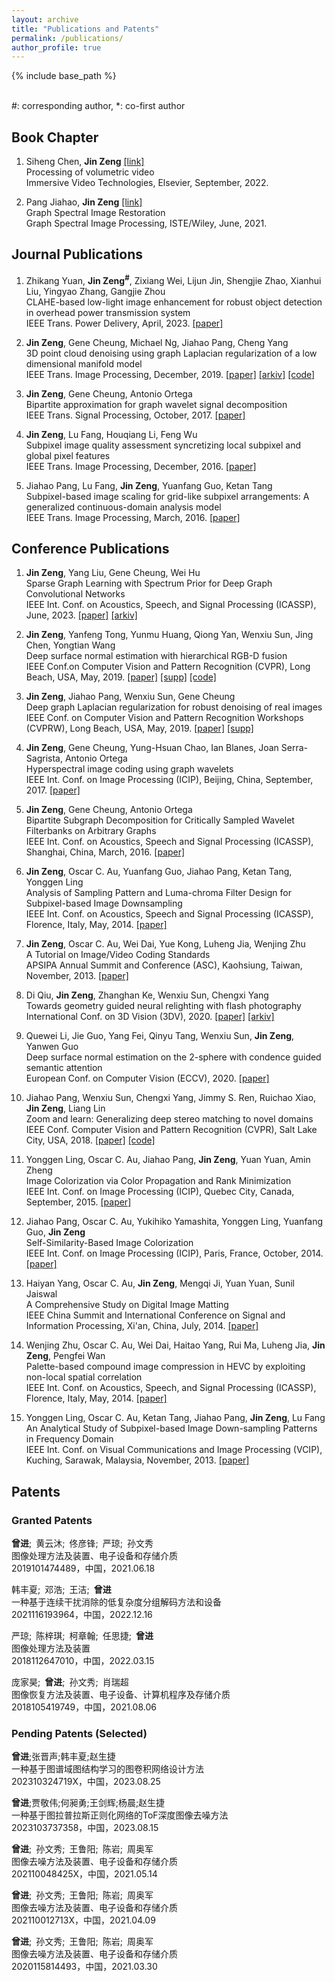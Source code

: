 ```yaml
---
layout: archive
title: "Publications and Patents"
permalink: /publications/
author_profile: true
---
```


<!-- {% if author.googlescholar %}
  You can also find my articles on <u><a href="{{author.googlescholar}}">my Google Scholar profile</a>.</u>
{% endif %} -->

{% include base_path %}

<!-- {% for post in site.publications reversed %}
  {% include archive-single.html %}
{% endfor %} -->

<br /> #: corresponding author, *: co-first author

## Book Chapter

1. Siheng Chen, **Jin Zeng** [[link]](https://shop.elsevier.com/books/immersive-video-technologies/valenzise/978-0-323-91755-1)
<br /> Processing of volumetric video
<br /> Immersive Video Technologies, Elsevier, September, 2022.

1. Pang Jiahao, **Jin Zeng** [[link]](https://www.wiley.com/en-au/Graph+Spectral+Image+Processing-p-9781789450286)
<br /> Graph Spectral Image Restoration
<br /> Graph Spectral Image Processing, ISTE/Wiley, June, 2021.

## Journal Publications

1. Zhikang Yuan, **Jin Zeng<sup>#</sup>**, Zixiang Wei, Lijun Jin, Shengjie Zhao, Xianhui Liu, Yingyao Zhang, Gangjie Zhou
<br /> CLAHE-based low-light image enhancement for robust object detection in overhead power transmission system
<br /> IEEE Trans. Power Delivery, April, 2023.
[[paper]](https://ieeexplore.ieee.org/abstract/document/10106486/)

1. **Jin Zeng**, Gene Cheung, Michael Ng, Jiahao Pang, Cheng Yang
<br /> 3D point cloud denoising using graph Laplacian regularization of a low dimensional manifold model
<br /> IEEE Trans. Image Processing, December, 2019.
[[paper]](https://ieeexplore.ieee.org/abstract/document/8945167)
[[arkiv]](https://arxiv.org/pdf/1803.07252.pdf)
[[code]](https://github.com/jzengust/ldmm_graph_laplacian_pointcloud_denoise)

1. **Jin Zeng**, Gene Cheung, Antonio Ortega
<br /> Bipartite approximation for graph wavelet signal decomposition
<br /> IEEE Trans. Signal Processing, October, 2017.
[[paper]](https://ieeexplore.ieee.org/document/7997610)

1. **Jin Zeng**, Lu Fang, Houqiang Li, Feng Wu
<br /> Subpixel image quality assessment syncretizing local subpixel and global pixel features
<br /> IEEE Trans. Image Processing, December, 2016.
[[paper]](https://ieeexplore.ieee.org/document/7583723)

1. Jiahao Pang, Lu Fang, **Jin Zeng**, Yuanfang Guo, Ketan Tang
<br /> Subpixel-based image scaling for grid-like subpixel arrangements: A generalized continuous-domain analysis model
<br /> IEEE Trans. Image Processing, March, 2016.
[[paper]](https://ieeexplore.ieee.org/document/7365454)

## Conference Publications

1. **Jin Zeng**, Yang Liu, Gene Cheung, Wei Hu
<br /> Sparse Graph Learning with Spectrum Prior for Deep Graph Convolutional Networks
<br /> IEEE Int. Conf. on Acoustics, Speech, and Signal Processing (ICASSP), June, 2023.
[[paper]](https://ieeexplore.ieee.org/abstract/document/10095900)
[[arkiv]](https://arxiv.org/pdf/2202.13526.pdf)

1. **Jin Zeng**, Yanfeng Tong, Yunmu Huang, Qiong Yan, Wenxiu Sun, Jing Chen, Yongtian Wang
<br /> Deep surface normal estimation with hierarchical RGB-D fusion
<br /> IEEE Conf.on Computer Vision and Pattern Recognition (CVPR), Long Beach, USA, May, 2019.
[[paper]](http://openaccess.thecvf.com/content_CVPR_2019/papers/Zeng_Deep_Surface_Normal_Estimation_With_Hierarchical_RGB-D_Fusion_CVPR_2019_paper.pdf)
[[supp]](http://openaccess.thecvf.com/content_CVPR_2019/supplemental/Zeng_Deep_Surface_Normal_CVPR_2019_supplemental.pdf)
[[code]](https://huangyunmu.github.io/HFMNet_CVPR2019/)

1. **Jin Zeng**, Jiahao Pang, Wenxiu Sun, Gene Cheung
<br /> Deep graph Laplacian regularization for robust denoising of real images
<br /> IEEE Conf. on Computer Vision and Pattern Recognition Workshops (CVPRW), Long Beach, USA, May, 2019.
[[paper]](http://openaccess.thecvf.com/content_CVPRW_2019/papers/NTIRE/Zeng_Deep_Graph_Laplacian_Regularization_for_Robust_Denoising_of_Real_Images_CVPRW_2019_paper.pdf)
[[supp]](http://openaccess.thecvf.com/content_CVPRW_2019/supplemental/Zeng_Deep_Graph_Laplacian_CVPRW_2019_supplemental.pdf)

1. **Jin Zeng**, Gene Cheung, Yung-Hsuan Chao, Ian Blanes, Joan Serra-Sagrista, Antonio Ortega
<br /> Hyperspectral image coding using graph wavelets
<br /> IEEE Int. Conf. on Image Processing (ICIP), Beijing, China, September, 2017.
[[paper]](https://ieeexplore.ieee.org/document/8296566)

1. **Jin Zeng**, Gene Cheung, Antonio Ortega
<br /> Bipartite Subgraph Decomposition for Critically Sampled Wavelet Filterbanks on Arbitrary Graphs
<br /> IEEE Int. Conf. on Acoustics, Speech and Signal Processing (ICASSP), Shanghai, China, March, 2016. 
[[paper]](https://ieeexplore.ieee.org/document/7472871)

1. **Jin Zeng**, Oscar C. Au, Yuanfang Guo, Jiahao Pang, Ketan Tang, Yonggen Ling
<br /> Analysis of Sampling Pattern and Luma-chroma Filter Design for Subpixel-based Image Downsampling
<br /> IEEE Int. Conf. on Acoustics, Speech and Signal Processing (ICASSP), Florence, Italy, May, 2014.
[[paper]](https://ieeexplore.ieee.org/document/6854722)

1. **Jin Zeng**, Oscar C. Au, Wei Dai, Yue Kong, Luheng Jia, Wenjing Zhu
<br /> A Tutorial on Image/Video Coding Standards
<br /> APSIPA Annual Summit and Conference (ASC), Kaohsiung, Taiwan, November, 2013.
[[paper]](https://ieeexplore.ieee.org/document/6694346)

1. Di Qiu, **Jin Zeng**, Zhanghan Ke, Wenxiu Sun, Chengxi Yang
<br /> Towards geometry guided neural relighting with flash photography
<br /> International Conf. on 3D Vision (3DV), 2020. 
[[paper]](https://ieeexplore.ieee.org/abstract/document/9320420)
[[arkiv]](https://arxiv.org/pdf/2008.05157)

1. Quewei Li, Jie Guo, Yang Fei, Qinyu Tang, Wenxiu Sun, **Jin Zeng**, Yanwen Guo
<br /> Deep surface normal estimation on the 2-sphere with condence guided semantic attention
<br /> European Conf. on Computer Vision (ECCV), 2020.
[[paper]](https://link.springer.com/chapter/10.1007/978-3-030-58586-0_43)

1. Jiahao Pang, Wenxiu Sun, Chengxi Yang, Jimmy S. Ren, Ruichao Xiao, **Jin Zeng**, Liang Lin
<br /> Zoom and learn: Generalizing deep stereo matching to novel domains
<br /> IEEE Conf. Computer Vision and Pattern Recognition (CVPR), Salt Lake City, USA, 2018.
[[paper]](http://openaccess.thecvf.com/content_cvpr_2018/papers/Pang_Zoom_and_Learn_CVPR_2018_paper.pdf)
[[code]](https://github.com/Artifineuro/zole)

1. Yonggen Ling, Oscar C. Au, Jiahao Pang, **Jin Zeng**, Yuan Yuan, Amin Zheng
<br /> Image Colorization via Color Propagation and Rank Minimization
<br /> IEEE Int. Conf. on Image Processing (ICIP), Quebec City, Canada, September, 2015. 
[[paper]](https://ieeexplore.ieee.org/document/7351603)

1. Jiahao Pang, Oscar C. Au, Yukihiko Yamashita, Yonggen Ling, Yuanfang Guo, **Jin Zeng**
<br /> Self-Similarity-Based Image Colorization
<br /> IEEE Int. Conf. on Image Processing (ICIP), Paris, France, October, 2014. 
[[paper]](https://ieeexplore.ieee.org/document/7025950)

1. Haiyan Yang, Oscar C. Au, **Jin Zeng**, Mengqi Ji, Yuan Yuan, Sunil Jaiswal
<br /> A Comprehensive Study on Digital Image Matting
<br /> IEEE China Summit and International Conference on Signal and Information Processing, Xi'an, China, July, 2014. 
[[paper]](https://ieeexplore.ieee.org/document/6889249)

1. Wenjing Zhu, Oscar C. Au, Wei Dai, Haitao Yang, Rui Ma, Luheng Jia, **Jin Zeng**, Pengfei Wan
<br /> Palette-based compound image compression in HEVC by exploiting non-local spatial correlation
<br /> IEEE Int. Conf. on Acoustics, Speech, and Signal Processing (ICASSP), Florence, Italy, May, 2014. 
[[paper]](https://ieeexplore.ieee.org/document/6855027)

1. Yonggen Ling, Oscar C. Au, Ketan Tang, Jiahao Pang, **Jin Zeng**, Lu Fang
<br /> An Analytical Study of Subpixel-based Image Down-sampling Patterns in Frequency Domain
<br /> IEEE Int. Conf. on Visual Communications and Image Processing (VCIP), Kuching, Sarawak, Malaysia, November, 2013.
[[paper]](https://ieeexplore.ieee.org/document/6706342)

## Patents
### Granted Patents

**曾进**; 黄云沐; 佟彦锋; 严琼; 孙文秀
<br /> 图像处理方法及装置、电子设备和存储介质
<br /> 2019101474489，中国，2021.06.18

韩丰夏; 邓浩; 王洁; **曾进**
<br /> 一种基于连续干扰消除的低复杂度分组解码方法和设备
<br /> 2021116193964，中国，2022.12.16

严琼; 陈梓琪; 柯章翰; 任思捷; **曾进**
<br /> 图像处理方法及装置
<br /> 2018112647010，中国，2022.03.15

庞家昊; **曾进**; 孙文秀; 肖瑞超
<br /> 图像恢复方法及装置、电子设备、计算机程序及存储介质
<br /> 2018105419749，中国，2021.08.06

### Pending Patents (Selected)

**曾进**;张晋声;韩丰夏;赵生捷
<br /> 一种基于图谱域图结构学习的图卷积网络设计方法
<br /> 202310324719X，中国，2023.08.25 

**曾进**;贾敬伟;何昶勇;王剑辉;杨晨;赵生捷
<br /> 一种基于图拉普拉斯正则化网络的ToF深度图像去噪方法
<br /> 2023103737358，中国，2023.08.15 

**曾进**; 孙文秀; 王鲁阳; 陈岩; 周奥军
<br /> 图像去噪方法及装置、电子设备和存储介质
<br /> 202110048425X，中国，2021.05.14

**曾进**; 孙文秀; 王鲁阳; 陈岩; 周奥军
<br /> 图像去噪方法及装置、电子设备和存储介质
<br /> 202110012713X，中国，2021.04.09	

**曾进**; 孙文秀; 王鲁阳; 陈岩; 周奥军
<br /> 图像去噪方法及装置、电子设备和存储介质
<br /> 2020115814493，中国，2021.03.30	

<!-- 韩丰夏;**曾进**;邓浩
<br /> 一种基于通信感知联合优化的波束赋形和资源分配方法
<br /> 2023102397109，中国，2023.06.23	

袁之康;**曾进**;金立军;张颖瑶
<br /> 一种低照度图像增强方法
<br /> 202210545190X，中国，2022.09.02	

袁之康;金立军;张颖瑶;王汉卿;**曾进**
<br /> 一种复合绝缘子健康状况综合评价方法
<br /> 202210539978X，中国，2022.08.16	 -->

<!-- 朱庆鹏;孙文秀;**曾进**
<br /> 一种深度估计方法、装置、电子设备以及存储介质	
<br /> 2021112288359，中国，2022.01.04	

陈岩; 孙文秀; **曾进**; 王鲁阳; 周奥军
<br /> 深度图像处理方法及装置、电子设备和存储介质
<br /> 2020115281732，中国，2021.03.30

陈岩; 孙文秀; **曾进**; 王鲁阳; 周奥军
<br /> 深度图像处理方法及装置、电子设备和存储介质	
<br /> 2020114625371，中国，2021.03.23

裘第; **曾进**; 孙文秀
<br /> 对图像打光的方法及装置、电子设备和存储介质
<br /> 2020106211590，中国，2020.10.23	

陈梓琪; 严琼; **曾进**	
<br /> 图像光照校正方法及装置、电子设备和存储介质
<br /> 2018112586106，中国，2019.03.15 -->

